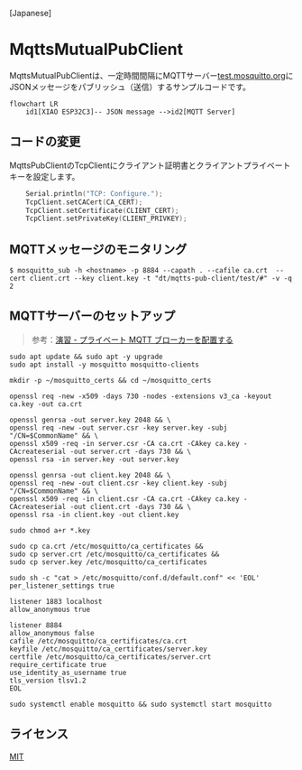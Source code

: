 [Japanese]

# MqttsMutualPubClient

MqttsMutualPubClientは、一定時間間隔にMQTTサーバー[test.mosquitto.org](https://test.mosquitto.org/)にJSONメッセージをパブリッシュ（送信）するサンプルコードです。

```mermaid
flowchart LR
    id1[XIAO ESP32C3]-- JSON message -->id2[MQTT Server]
```

## コードの変更

MqttsPubClientのTcpClientにクライアント証明書とクライアントプライベートキーを設定します。

```cpp
	Serial.println("TCP: Configure.");
	TcpClient.setCACert(CA_CERT);
	TcpClient.setCertificate(CLIENT_CERT);
	TcpClient.setPrivateKey(CLIENT_PRIVKEY);
```

## MQTTメッセージのモニタリング

```
$ mosquitto_sub -h <hostname> -p 8884 --capath . --cafile ca.crt  --cert client.crt --key client.key -t "dt/mqtts-pub-client/test/#" -v -q 2
```

## MQTTサーバーのセットアップ

> 参考：[演習 - プライベート MQTT ブローカーを配置する](https://docs.microsoft.com/ja-jp/learn/modules/altair-azure-sphere-deploy-mqtt-broker/03-exercise-set-up)

```
sudo apt update && sudo apt -y upgrade
sudo apt install -y mosquitto mosquitto-clients

mkdir -p ~/mosquitto_certs && cd ~/mosquitto_certs

openssl req -new -x509 -days 730 -nodes -extensions v3_ca -keyout ca.key -out ca.crt

openssl genrsa -out server.key 2048 && \
openssl req -new -out server.csr -key server.key -subj "/CN=$CommonName" && \
openssl x509 -req -in server.csr -CA ca.crt -CAkey ca.key -CAcreateserial -out server.crt -days 730 && \
openssl rsa -in server.key -out server.key

openssl genrsa -out client.key 2048 && \
openssl req -new -out client.csr -key client.key -subj "/CN=$CommonName" && \
openssl x509 -req -in client.csr -CA ca.crt -CAkey ca.key -CAcreateserial -out client.crt -days 730 && \
openssl rsa -in client.key -out client.key

sudo chmod a+r *.key

sudo cp ca.crt /etc/mosquitto/ca_certificates &&
sudo cp server.crt /etc/mosquitto/ca_certificates &&
sudo cp server.key /etc/mosquitto/ca_certificates

sudo sh -c "cat > /etc/mosquitto/conf.d/default.conf" << 'EOL'
per_listener_settings true

listener 1883 localhost
allow_anonymous true

listener 8884
allow_anonymous false
cafile /etc/mosquitto/ca_certificates/ca.crt
keyfile /etc/mosquitto/ca_certificates/server.key
certfile /etc/mosquitto/ca_certificates/server.crt
require_certificate true
use_identity_as_username true
tls_version tlsv1.2
EOL

sudo systemctl enable mosquitto && sudo systemctl start mosquitto
```

## ライセンス

[MIT](LICENSE.txt)

